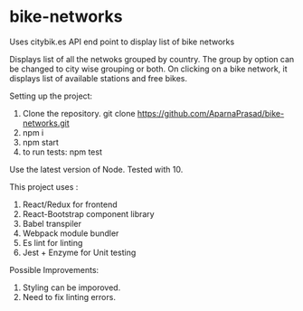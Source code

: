 # bike-networks
Uses citybik.es API end point to display list of bike networks

Displays list of all the netwoks grouped by country. The group by option can be changed to city wise grouping or both. On clicking on a bike network, 
it displays list of available stations and free bikes.

Setting up the project:
1. Clone the repository. git clone https://github.com/AparnaPrasad/bike-networks.git
2. npm i
3. npm start
4. to run tests: npm test

Use the latest version of Node. Tested with 10.

This project uses :
1. React/Redux for frontend
2. React-Bootstrap component library
3. Babel transpiler
4. Webpack module bundler
5. Es lint for linting
6. Jest + Enzyme for Unit testing

Possible Improvements:
1. Styling can be imporoved.
2. Need to fix linting errors.

